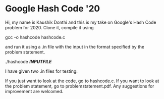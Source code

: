 # Google Hash Code '20
Hi, my name is Kaushik Donthi and this is my take on Google's Hash Code problem for 2020. Clone it, compile it using 

gcc -o hashcode hashcode.c

and run it using a .in file with the input in the format specified by the problem statement. 

./hashcode ___INPUTFILE___

I have given two .in files for testing.

If you just want to look at the code, go to hashcode.c. If you want to look at the problem statement, go to problemstatement.pdf. Any suggestions for improvement are welcomed.
